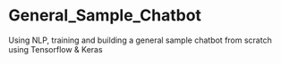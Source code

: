 # General_Sample_Chatbot
Using NLP, training and building a general sample chatbot from scratch using Tensorflow &amp; Keras
